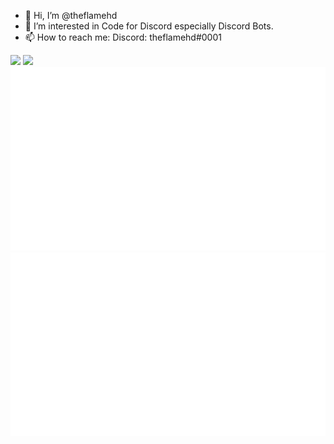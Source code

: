 - 👋 Hi, I’m @theflamehd
- 👀 I’m interested in Code for Discord especially Discord Bots.
- 📫 How to reach me: Discord: theflamehd#0001

![](https://github-readme-stats.vercel.app/api?username=theflamehd&theme=cobalt&show_icons=true)
![](https://github-readme-stats.vercel.app/api/top-langs/?username=theflamehd&theme=cobalt&layout=compact)
![](https://github.com/theflamehd/github-stats/blob/master/generated/overview.svg)
![](https://github.com/theflamehd/github-stats/blob/master/generated/languages.svg)

<!---
theflamehd/theflamehd is a ✨ special ✨ repository because its `README.md` (this file) appears on your GitHub profile.
You can click the Preview link to take a look at your changes.
--->
